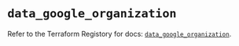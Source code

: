 # `data_google_organization`

Refer to the Terraform Registory for docs: [`data_google_organization`](https://registry.terraform.io/providers/hashicorp/google-beta/5.4.0/docs/data-sources/google_organization).
